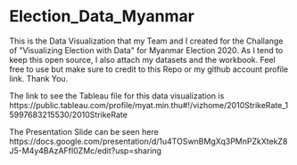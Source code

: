# Election_Data_Myanmar

<p> This is the Data Visualization that my Team and I created for the Challange of "Visualizing Election with Data" for Myanmar Election 2020. As I tend to keep this open source, I also attach my datasets and the workbook. Feel free to use but make sure to credit to this Repo or my github account profile link. Thank You. </p>

<p> The link to see the Tableau file for this data visualization is https://public.tableau.com/profile/myat.min.thu#!/vizhome/2010StrikeRate_15997683215530/2010StrikeRate </p>

<p> The Presentation Slide can be seen here https://docs.google.com/presentation/d/1u4TOSwnBMgXq3PMnPZkXtekZ8J5-M4y4BAzAFfI0ZMc/edit?usp=sharing </p>
